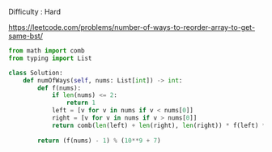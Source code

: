 Difficulty : Hard 

https://leetcode.com/problems/number-of-ways-to-reorder-array-to-get-same-bst/ 

```python
from math import comb
from typing import List

class Solution:
    def numOfWays(self, nums: List[int]) -> int:
        def f(nums):
            if len(nums) <= 2:
                return 1
            left = [v for v in nums if v < nums[0]]
            right = [v for v in nums if v > nums[0]]
            return comb(len(left) + len(right), len(right)) * f(left) * f(right)
        
        return (f(nums) - 1) % (10**9 + 7)
```        
        
